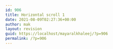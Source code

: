 ```yaml
---
id: 906
title: Horizontal scroll 1
date: 2021-08-09T02:27:36+00:00
author: mak
layout: revision
guid: https://localhost/mayaralkhaleej/?p=906
permalink: /?p=906
---
```

